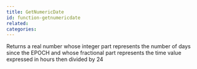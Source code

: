 ```yaml
---
title: GetNumericDate
id: function-getnumericdate
related:
categories:
---
```


Returns a real number whose integer part represents the number of days since the EPOCH and whose fractional part represents the time value expressed in hours then divided by 24